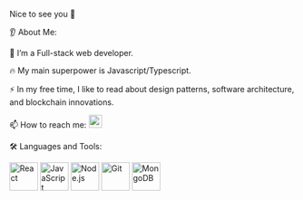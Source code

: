 Nice to see you :wave:

:ear: About Me:

:telescope: I’m a Full-stack web developer.

:fire: My main superpower is Javascript/Typescript.

:zap: In my free time, I like to read about design patterns, software architecture, and blockchain innovations.

:mailbox: How to reach me:    [](https://www.linkedin.com/in/allanheremi/) <img src="https://cdn.jsdelivr.net/gh/devicons/devicon/icons/linkedin/linkedin-original.svg" width="23" height="23" />

:hammer_and_wrench: Languages and Tools:
<p align="left">
  <img src="https://cdn.jsdelivr.net/gh/devicons/devicon/icons/react/react-original.svg" alt="React" width="50" height="50" />
  <img src="https://cdn.jsdelivr.net/gh/devicons/devicon/icons/javascript/javascript-original.svg" alt="JavaScript" width="50" height="50" />
  <img src="https://cdn.jsdelivr.net/gh/devicons/devicon/icons/nodejs/nodejs-plain-wordmark.svg" alt="Node.js" width="50" height="50" />
  <img src="https://cdn.jsdelivr.net/gh/devicons/devicon/icons/git/git-plain-wordmark.svg" alt="Git" width="50" height="50" />
  <img src="https://cdn.jsdelivr.net/gh/devicons/devicon/icons/mongodb/mongodb-plain-wordmark.svg" alt="MongoDB" width="50" height="50" />
</p>
